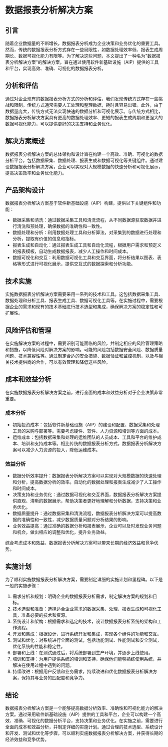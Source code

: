 # 数据报表分析解决方案

## 引言
随着企业数据量的不断增长，数据报表分析成为企业决策和业务优化的重要工具。然而，传统的数据报表分析方式存在一些局限性，如数据处理效率低、报表生成周期长、数据可视化能力有限等。为了解决这些问题，本文提出了一种名为"数据报表分析解决方案"的解决方案，旨在通过使用软件新基础设施（AIP）提供的工具和平台，实现高效、准确、可视化的数据报表分析。

## 分析和评估
通过对企业现有的数据报表分析方式的分析和评估，我们发现传统方式存在一些挑战和限制。传统方式通常需要人工处理和整理数据，耗时且容易出错。此外，由于数据量庞大，传统方式无法实现快速的数据分析和可视化展示。与传统方式相比，数据报表分析解决方案具有更高的数据处理效率、更短的报表生成周期和更强大的数据可视化能力，可以提供更好的决策支持和业务优化。

## 解决方案概述
数据报表分析解决方案的总体架构和设计旨在构建一个高效、准确、可视化的数据分析平台，包括数据采集、数据处理、报表生成和数据可视化等关键组件。通过建设数据报表分析解决方案，企业可以实现对大规模数据的快速分析和可视化展示，提高决策效率和业务优化能力。

## 产品架构设计
数据报表分析解决方案基于软件新基础设施（AIP）构建，提供以下关键组件和功能：
- 数据采集和清洗：通过数据采集工具和清洗流程，从不同数据源获取数据并进行清洗和预处理，确保数据的准确性和一致性。
- 数据处理和分析：利用数据处理工具和分析算法，对采集到的数据进行处理和分析，提取有价值的信息和指标。
- 报表生成和自动化：通过报表生成工具和自动化流程，根据用户需求和预定义的报表模板，自动生成数据报表，减少人工操作和时间成本。
- 数据可视化和交互：利用数据可视化工具和交互界面，将分析结果以图表、表格等形式进行可视化展示，提供交互式的数据探索和分析功能。

## 技术实施
实施数据报表分析解决方案需要采用一系列的技术和工具。这包括数据采集工具、数据处理和分析工具、报表生成工具、数据可视化工具等。在实施过程中，需要根据企业的需求和现有的技术基础进行技术选型和集成，确保解决方案的稳定性和可扩展性。

## 风险评估和管理
在实施解决方案的过程中，需要识别可能面临的风险，并制定相应的风险管理策略和措施，以降低风险对解决方案的影响。可能的风险包括数据安全风险、数据质量问题、技术兼容性等。通过制定合适的安全措施、数据验证和监控机制，以及与相关技术提供商的合作，可以有效管理和降低这些风险。

## 成本和效益分析
在实施数据报表分析解决方案之前，进行全面的成本和效益分析对于企业决策非常重要。

### 成本分析
- 初始投资成本：包括软件新基础设施（AIP）的建设和配置、数据采集和处理工具的采购与部署等。需要考虑硬件、软件、人力资源和培训等方面的成本。
- 运维成本：包括数据采集和处理的运维团队的人员成本、工具和平台的维护成本、培训和支持成本等。相比传统的数据报表分析方式，数据报表分析解决方案可以减少人力资源的投入，降低运维成本。

### 效益分析
- 数据分析效率提升：数据报表分析解决方案可以实现对大规模数据的快速处理和分析，提高数据分析的效率。自动化的数据处理和报表生成减少了人工操作和时间成本。
- 决策支持和业务优化：通过数据可视化和交互界面，数据报表分析解决方案提供直观、清晰的数据展示，帮助决策者更好地理解和分析数据，支持决策和业务优化。
- 数据质量提升：通过数据采集和清洗流程，数据报表分析解决方案可以提高数据的准确性和一致性，减少数据质量问题对分析结果的影响。
- 业务效益提高：通过准确的数据分析和报表展示，企业可以及时发现业务问题和机会，做出相应的调整和优化，提升业务效益。

综合考虑成本和效益，数据报表分析解决方案可以带来长期的经济效益和竞争优势。

## 实施计划
为了顺利实施数据报表分析解决方案，需要制定详细的实施计划和里程碑。以下是一般的实施步骤：

1. 需求分析和规划：明确企业的数据报表分析需求，制定解决方案的规划和目标。
2. 技术选型和准备：选择适合企业需求的数据采集、处理、报表生成和可视化工具，准备必要的技术和资源。
3. 系统设计和架构：根据需求和选定的技术，设计数据报表分析系统的架构和工作流程。
4. 开发和集成：根据设计，进行系统开发和集成，实现各个组件的功能和交互。
5. 测试和优化：对系统进行全面的测试，包括功能测试、性能测试和安全测试，优化系统的性能和稳定性。
6. 部署和上线：在测试通过后，将系统部署到生产环境，并逐步上线使用。
7. 培训和支持：为用户提供系统的培训和支持，确保他们能够熟练使用系统，并解决在使用过程中遇到的问题。
8. 持续改进：根据用户反馈和业务需求，持续改进和优化数据报表分析解决方案，保持其与业务的匹配度和竞争力。

## 结论
数据报表分析解决方案是一个能够提高数据分析效率、准确性和可视化能力的解决方案。通过采用软件新基础设施（AIP）提供的工具和平台，企业可以构建一个高效、准确、可视化的数据分析平台，支持决策和业务优化。在实施之前，需要进行全面的成本和效益分析，并制定详细的实施计划。通过合理的技术选型、系统设计和开发、测试和优化等步骤，可以顺利实施数据报表分析解决方案，并获得长期的经济效益和竞争优势。